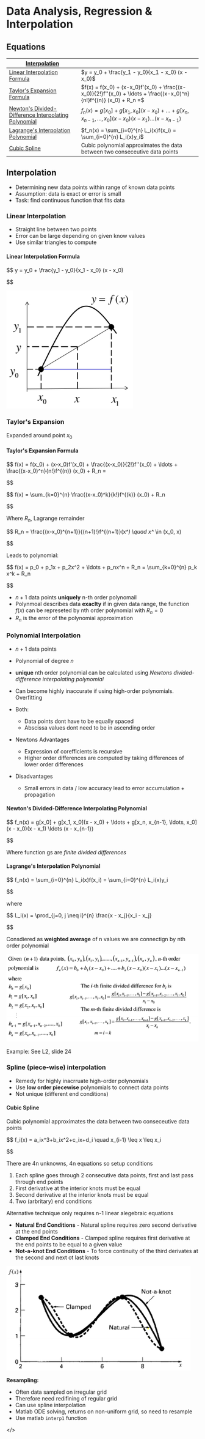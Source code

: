 # Data Analysis, Regression & Interpolation

## Equations

<equation-table>

| [Interpolation](#interpolation)                                                                              |                                                                                                                         |
|--------------------------------------------------------------------------------------------------------------|-------------------------------------------------------------------------------------------------------------------------|
| [Linear Interpolation Formula](#linear-interpolation-formula)                                                | $y = y_0 + \frac{y_1 - y_0}{x_1 - x_0} (x - x_0)$                                                                       |
| [Taylor's Expansion Formula](#taylors-expansion-formula)                                                     | $f(x) = f(x_0) + (x-x_0)f'(x_0) + \frac{(x-x_0)}{2!}f''(x_0) + \ldots + \frac{(x-x_0)^n}{n!}f^{(n)} (x_0) + R_n =$      |
| [Newton's Divided-Difference Interpolating Polynomial](#newtons-divided-difference-interpolating-polynomial) | $f_n(x) = g[x_0] + g[x_1, x_0](x - x_0) + \ldots + g[x_n, x_{n-1}, \ldots, x_0](x - x_0)(x - x_1) \ldots (x - x_{n-1})$ |
| [Lagrange's Interpolation Polynomial](#lagranges-interpolation-polynomial)                                   | $f_n(x) = \sum_{i=0}^{n} L_i(x)f(x_i) = \sum_{i=0}^{n} L_i(x)y_i$                                                       |
| [Cubic Spline](#cubic-spline)                                                                                | Cubic polynomial approximates the data between two conseceutive data points                                             |

</equation-table>

<div class="equations">

## Interpolation

- Determining new data points within range of known data points
- Assumption: data is exact or error is small
- Task: find continuous function that fits data

### Linear Interpolation

- Straight line between two points
- Error can be large depending on given know values
- Use similar triangles to compute

#### Linear Interpolation Formula

$$
y = y_0 + \frac{y_1 - y_0}{x_1 - x_0} (x - x_0)

$$

![Linear interpolation image](imgs/data_analysis_regression_interpolation/image.png)

### Taylor's Expansion

Expanded around point $x_0$

#### Taylor's Expansion Formula

$$
f(x) = f(x_0) + (x-x_0)f'(x_0) + \frac{(x-x_0)}{2!}f''(x_0) + \ldots + \frac{(x-x_0)^n}{n!}f^{(n)} (x_0) + R_n =

$$

$$
f(x) = \sum_{k=0}^{n} \frac{(x-x_0)^k}{k!}f^{(k)} (x_0) + R_n

$$

Where $R_n$, Lagrange remainder

$$
R_n = \frac{(x-x_0)^{n+1}}{(n+1)!}f^{(n+1)}(x^*)  \quad x^* \in (x_0, x)

$$

Leads to polynomial:

$$
f(x) = p_0 + p_1x + p_2x^2 + \ldots + p_nx^n + R_n = \sum_{k=0}^{n} p_k x^k + R_n

$$

- $n+1$ data points **uniquely** n-th order polynomail
- Polynmoal describes data **exaclty** if in given data range, the function $f(x)$ can be represeted by nth order polynomial with $R_n = 0$
- $R_n$ is the error of the polynomial approximation

### Polynomial Interpolation

- $n+1$ data points
- Polynomial of degree $n$
- **unique** nth order polynomial can be calculated using *Newtons divided-difference interpolating polynomial*
- Can become highly inaccurate if using high-order polynomials. Overfitting
- Both:

  - Data points dont have to be equally spaced
  - Abscissa values dont need to be in ascending order
- Newtons Advantages

  - Expression of corefficients is recursive
  - Higher order differences are computed by taking differences of lower order differences
- Disadvantages

  - Small errors in data / low accuracy lead to error accumulation + propagation

#### Newton's Divided-Difference Interpolating Polynomial

$$
f_n(x) = g[x_0] + g[x_1, x_0](x - x_0) + \ldots + g[x_n, x_{n-1}, \ldots, x_0](x - x_0)(x - x_1) \ldots (x - x_{n-1})

$$

Where function gs are *finite divided differences*

#### Lagrange's Interpolation Polynomial

$$
f_n(x) = \sum_{i=0}^{n} L_i(x)f(x_i) = \sum_{i=0}^{n} L_i(x)y_i

$$

where

$$
L_i(x) = \prod_{j=0, j \neq i}^{n} \frac{x - x_j}{x_i - x_j}

$$

Consdiered as **weighted average** of n values we are connectign by nth order polynomial

![alt text](imgs/data_analysis_regression_interpolation/image-1.png)

Example: See L2, slide 24

### Spline (piece-wise) interpolation

- Remedy for highly inacrruate high-order polynomials
- Use **low order piecewise** polynomials to connect data points
- Not unique (different end conditions)

#### Cubic Spline

Cubic polynomial approximates the data between two conseceutive data points

$$
f_i(x) = a_ix^3+b_ix^2+c_ix+d_i \quad x_{i-1} \leq x \leq x_i

$$

There are 4n unknowns, 4n equations so setup conditions

1. Each spline goes through 2 consecutive data points, first and last pass through end points
2. First derivative at the interior knots must be equal
3. Second derivative at the interior knots must be equal
4. Two (arbritary) end conditions

Alternative technique only requires n-1 linear alegebraic equations


- **Natural End Conditions** - Natural spline requires zero second derivative at the end points
- **Clamped End Conditions** - Clamped spline requires first derivative at the end points to be equal to a given value
- **Not-a-knot End Conditions** - To force continuity of the third derivates at the second and next ot last knots

![alt text](imgs/data_analysis_regression_interpolation/image-2.png)

**Resampling:**
- Often data sampled on irregular grid
- Therefore need redifining of regular grid
- Can use spline interpolation
- Matlab ODE solving, returns on non-uniform grid, so need to resample
- Use matlab `interp1` function

</>
